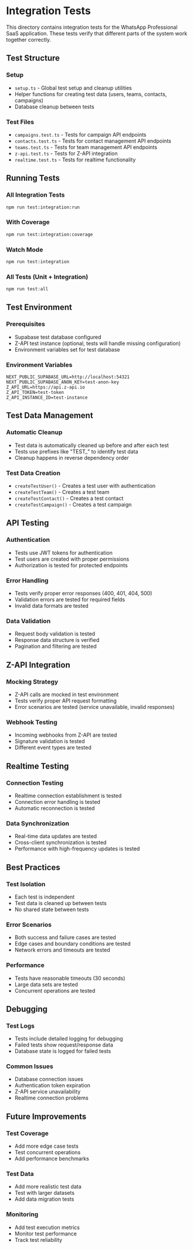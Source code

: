 # Integration Tests

This directory contains integration tests for the WhatsApp Professional SaaS application. These tests verify that different parts of the system work together correctly.

## Test Structure

### Setup

- `setup.ts` - Global test setup and cleanup utilities
- Helper functions for creating test data (users, teams, contacts, campaigns)
- Database cleanup between tests

### Test Files

- `campaigns.test.ts` - Tests for campaign API endpoints
- `contacts.test.ts` - Tests for contact management API endpoints
- `teams.test.ts` - Tests for team management API endpoints
- `z-api.test.ts` - Tests for Z-API integration
- `realtime.test.ts` - Tests for realtime functionality

## Running Tests

### All Integration Tests

```bash
npm run test:integration:run
```

### With Coverage

```bash
npm run test:integration:coverage
```

### Watch Mode

```bash
npm run test:integration
```

### All Tests (Unit + Integration)

```bash
npm run test:all
```

## Test Environment

### Prerequisites

- Supabase test database configured
- Z-API test instance (optional, tests will handle missing configuration)
- Environment variables set for test database

### Environment Variables

```env
NEXT_PUBLIC_SUPABASE_URL=http://localhost:54321
NEXT_PUBLIC_SUPABASE_ANON_KEY=test-anon-key
Z_API_URL=https://api.z-api.io
Z_API_TOKEN=test-token
Z_API_INSTANCE_ID=test-instance
```

## Test Data Management

### Automatic Cleanup

- Test data is automatically cleaned up before and after each test
- Tests use prefixes like "TEST\_" to identify test data
- Cleanup happens in reverse dependency order

### Test Data Creation

- `createTestUser()` - Creates a test user with authentication
- `createTestTeam()` - Creates a test team
- `createTestContact()` - Creates a test contact
- `createTestCampaign()` - Creates a test campaign

## API Testing

### Authentication

- Tests use JWT tokens for authentication
- Test users are created with proper permissions
- Authorization is tested for protected endpoints

### Error Handling

- Tests verify proper error responses (400, 401, 404, 500)
- Validation errors are tested for required fields
- Invalid data formats are tested

### Data Validation

- Request body validation is tested
- Response data structure is verified
- Pagination and filtering are tested

## Z-API Integration

### Mocking Strategy

- Z-API calls are mocked in test environment
- Tests verify proper API request formatting
- Error scenarios are tested (service unavailable, invalid responses)

### Webhook Testing

- Incoming webhooks from Z-API are tested
- Signature validation is tested
- Different event types are tested

## Realtime Testing

### Connection Testing

- Realtime connection establishment is tested
- Connection error handling is tested
- Automatic reconnection is tested

### Data Synchronization

- Real-time data updates are tested
- Cross-client synchronization is tested
- Performance with high-frequency updates is tested

## Best Practices

### Test Isolation

- Each test is independent
- Test data is cleaned up between tests
- No shared state between tests

### Error Scenarios

- Both success and failure cases are tested
- Edge cases and boundary conditions are tested
- Network errors and timeouts are tested

### Performance

- Tests have reasonable timeouts (30 seconds)
- Large data sets are tested
- Concurrent operations are tested

## Debugging

### Test Logs

- Tests include detailed logging for debugging
- Failed tests show request/response data
- Database state is logged for failed tests

### Common Issues

- Database connection issues
- Authentication token expiration
- Z-API service unavailability
- Realtime connection problems

## Future Improvements

### Test Coverage

- Add more edge case tests
- Test concurrent operations
- Add performance benchmarks

### Test Data

- Add more realistic test data
- Test with larger datasets
- Add data migration tests

### Monitoring

- Add test execution metrics
- Monitor test performance
- Track test reliability
